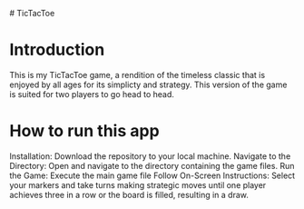 #   T i c T a c T o e 
 
# Introduction
This is my TicTacToe game, a rendition of the timeless classic that is enjoyed by all ages for its simplicty and strategy. This version of the game is suited for two players to go head to head.

# How to run this app
Installation: Download the repository to your local machine.
Navigate to the Directory: Open and navigate to the directory containing the game files.
Run the Game: Execute the main game file
Follow On-Screen Instructions: Select your markers and take turns making strategic moves until one player achieves three in a row or the board is filled, resulting in a draw.
